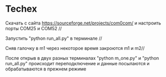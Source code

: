 # Techex

Cкачать с сайта https://sourceforge.net/projects/com0com/  и настроить порты COM25 и COM52 //

Запустить "python run_all.py" в терминале //

Сняв галочку в m1 через некоторое время закроются m1 и m2//

После открыв в двух разных терминалах "python m_one.py" и "python run_all.py" происходит переподключение и данные посылаются и обрабатываются в прежнем режиме 
